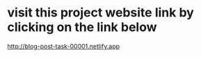 # visit this project website link by clicking on the link below
http://blog-post-task-00001.netlify.app
